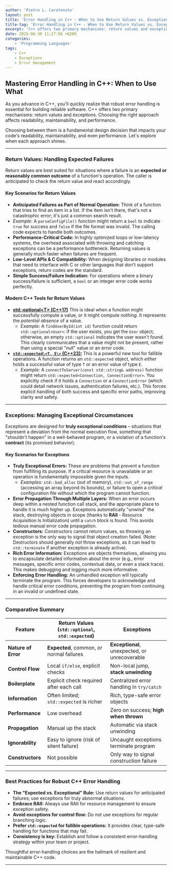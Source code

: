 ```yaml
---
author: 'Pietro L. Carotenuto'
layout: post
title: 'Error Handling in C++ - When to Use Return Values vs. Exceptions'
title-tag: 'Error Handling in C++ - When to Use Return Values vs. Exceptions'
excerpt: 'C++ offers two primary mechanisms: return values and exceptions. Choosing the right approach affects readability, maintainability, and performance.'
date: 2025-06-30 11:27:56 +0200
categories:
    - 'Programming Languages'
tags:
    - C++
    - Exceptions
    - Error management
---
```


## Mastering Error Handling in C++: When to Use What

As you advance in C++, you'll quickly realize that robust error handling is essential for building reliable software. C++ offers two primary mechanisms: return values and exceptions. Choosing the right approach affects readability, maintainability, and performance.

Choosing between them is a fundamental design decision that impacts your code's readability, maintainability, and even performance. Let's explore when each approach shines.

---

### Return Values: Handling Expected Failures

Return values are best suited for situations where a failure is an **expected or reasonably common outcome** of a function's operation. The caller is anticipated to check the return value and react accordingly.

#### Key Scenarios for Return Values

* **Anticipated Failures as Part of Normal Operation:** Think of a function that tries to find an item in a list. If the item isn't there, that's not a catastrophic error; it's just a common search result.
* *Example:* A `parseConfigFile()` function might return a `bool` to indicate `true` for success and `false` if the file format was invalid. The calling code expects to handle both outcomes.
* **Performance-Critical Code:** In highly optimized loops or low-latency systems, the overhead associated with throwing and catching exceptions can be a performance bottleneck. Returning values is generally much faster when failures are frequent.
* **Low-Level APIs & C Compatibility:** When designing libraries or modules that need to interface with C or other languages that don't support exceptions, return codes are the standard.
* **Simple Success/Failure Indication:** For operations where a binary success/failure is sufficient, a `bool` or an integer error code works perfectly.

#### Modern C++ Tools for Return Values

* [**std::optional\<T\> (C++17)**](https://en.cppreference.com/w/cpp/utility/optional.html) This is ideal when a function might successfully compute a value, or it might compute *nothing*. It represents the *potential absence* of a value.
  * *Example:* A `findUserById(int id)` function could return `std::optional<User>`: if the user exists, you get the `User` object; otherwise, an empty `std::optional` indicates the user wasn't found. This clearly communicates that a value might not be present, rather than using a special "null" value or an error code.
* [**`std::expected\<T, E\>` (C++23):**](https://en.cppreference.com/w/cpp/utility/expected.html) This is a powerful new tool for fallible operations. A function returns an `std::expected` object, which *either* holds a successful value of type `T` *or* an error value of type `E`.
  * *Example:* A `connectToServer(const std::string& address)` function might return `std::expected<Connection, ConnectionError>`. You explicitly check if it holds a `Connection` or a `ConnectionError` (which could detail network issues, authentication failures, etc.). This forces explicit handling of both success and specific error paths, improving clarity and safety.

---

### Exceptions: Managing Exceptional Circumstances

Exceptions are designed for **truly exceptional conditions** – situations that represent a deviation from the normal execution flow, something that "shouldn't happen" in a well-behaved program, or a violation of a function's **contract** (its promised behavior).

#### Key Scenarios for Exceptions

* **Truly Exceptional Errors:** These are problems that prevent a function from fulfilling its purpose. If a critical resource is unavailable or an operation is fundamentally impossible given the inputs.
  * *Examples:* `std::bad_alloc` (out of memory), `std::out_of_range` (accessing an array beyond its bounds), or failure to open a *critical* configuration file without which the program cannot function.
* **Error Propagation Through Multiple Layers:** When an error occurs deep within a nested function call stack, and the appropriate place to handle it is much higher up. Exceptions automatically "unwind" the stack, destroying objects in scope (thanks to **RAII** - Resource Acquisition Is Initialization) until a `catch` block is found. This avoids tedious manual error code propagation.
* **Constructors:** Constructors cannot return values, so throwing an exception is the only way to signal that object creation failed. (Note: Destructors should generally *not* throw exceptions, as it can lead to `std::terminate` if another exception is already active).
* **Rich Error Information:** Exceptions are objects themselves, allowing you to encapsulate detailed information about the error (e.g., error messages, specific error codes, contextual data, or even a stack trace). This makes debugging and logging much more informative.
* **Enforcing Error Handling:** An unhandled exception will typically terminate the program. This forces developers to acknowledge and handle critical error conditions, preventing the program from continuing in an invalid or undefined state.

---

### Comparative Summary

| Feature             | **Return Values** (`std::optional`, `std::expected`) | **Exceptions** |
|---------------------|------------------------------------------------------|---------------|
| **Nature of Error** | **Expected**, common, or normal failures             | **Exceptional**, unexpected, or unrecoverable |
| **Control Flow**    | Local `if/else`, explicit checks                     | Non-local jump, **stack unwinding** |
| **Boilerplate**     | Explicit check required after each call              | Centralized error handling in `try/catch` |
| **Information**     | Often limited; `std::expected` is richer             | Rich, type-safe error objects |
| **Performance**     | Low overhead                                         | Zero on success; **high when thrown** |
| **Propagation**     | Manual up the stack                                  | Automatic via stack unwinding |
| **Ignorability**    | Easy to ignore (risk of silent failure)              | Uncaught exceptions terminate program |
| **Constructors**    | Not possible                                         | Only way to signal construction failure |

---

### Best Practices for Robust C++ Error Handling

* **The "Expected vs. Exceptional" Rule:** Use return values for anticipated failures; use exceptions for truly abnormal situations.
* **Embrace RAII:** Always use RAII for resource management to ensure exception safety.
* **Avoid exceptions for control flow:** Do not use exceptions for regular branching logic.
* **Prefer `std::expected` for fallible operations:** It provides clear, type-safe handling for functions that may fail.
* **Consistency is key:** Establish and follow a consistent error-handling strategy within your team or project.

Thoughtful error-handling choices are the hallmark of resilient and maintainable C++ code.

---
